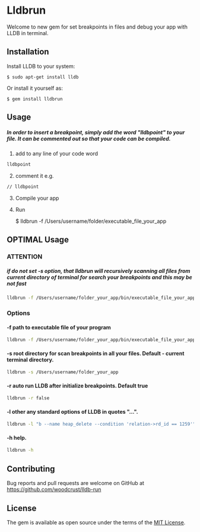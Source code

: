 # Lldbrun

Welcome to new gem for set breakpoints in files and debug your app with LLDB in terminal.

## Installation

Install LLDB to your system:

    $ sudo apt-get install lldb

Or install it yourself as:

    $ gem install lldbrun

## Usage

##### In order to insert a breakpoint, simply add the word "lldbpoint" to your file. It can be commented out so that your code can be compiled.

1. add to any line of your code word
```bash
lldbpoint
```
2. comment it e.g.
```bash
// lldbpoint
```
3. Compile your app    
4. Run

    $ lldbrun -f /Users/username/folder/executable_file_your_app 

## OPTIMAL Usage
### ATTENTION
##### if do not set -s <path to source files> option, that lldbrun will recursively scanning all files from current directory of terminal for search your breakpoints and this may be not fast
```bash
lldbrun -f /Users/username/folder_your_app/bin/executable_file_your_app -s /Users/username/folder_your_app 
```

### Options

#### -f   path to executable file of your program
```bash
lldbrun -f /Users/username/folder_your_app/bin/executable_file_your_app
```
#### -s   root directory for scan breakpoints in all your files. Default - current terminal directory.
```bash
lldbrun -s /Users/username/folder_your_app
```
#### -r   auto run LLDB after initialize breakpoints. Default true
```bash
lldbrun -r false
```
#### -l   other any standard options of LLDB in quotes "...".
```bash
lldbrun -l "b --name heap_delete --condition 'relation->rd_id == 1259'"
```
#### -h   help.
```bash
lldbrun -h
```
## Contributing

Bug reports and pull requests are welcome on GitHub at https://github.com/woodcrust/lldb-run

## License

The gem is available as open source under the terms of the [MIT License](https://opensource.org/licenses/MIT).
